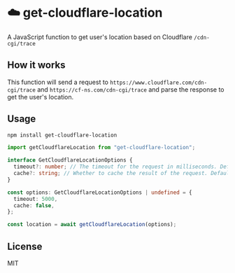 # ☁️ get-cloudflare-location
A JavaScript function to get user's location based on Cloudflare `/cdn-cgi/trace`

## How it works

This function will send a request to `https://www.cloudflare.com/cdn-cgi/trace` and `https://cf-ns.com/cdn-cgi/trace` and parse the response to get the user's location.

## Usage

``` bash
npm install get-cloudflare-location
```

``` ts
import getCloudflareLocation from "get-cloudflare-location";

interface GetCloudflareLocationOptions {
  timeout?: number; // The timeout for the request in milliseconds. Defaults to 5000
  cache?: string; // Whether to cache the result of the request. Defaults to false.
}

const options: GetCloudflareLocationOptions | undefined = {
  timeout: 5000,
  cache: false,
};

const location = await getCloudflareLocation(options);
```


## License

MIT
